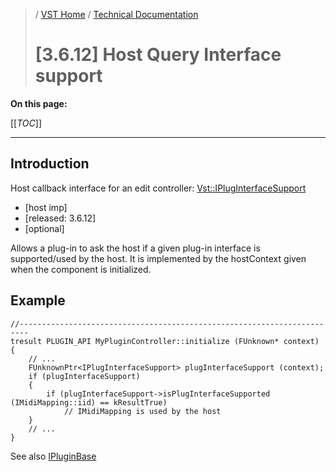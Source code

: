 >/ [VST Home](/Index.md) / [Technical Documentation](/pages/Technical+Documentation/Index.md)
>
># [3.6.12] Host Query Interface support

**On this page:**

[[_TOC_]]

---

## Introduction

Host callback interface for an edit controller: [Vst::IPlugInterfaceSupport](https://steinbergmedia.github.io/vst3_doc/vstinterfaces/classSteinberg_1_1Vst_1_1IPlugInterfaceSupport.html)

- [host imp]
- [released: 3.6.12]
- [optional]

Allows a plug-in to ask the host if a given plug-in interface is supported/used by the host. It is implemented by the hostContext given when the component is initialized.

## Example

```
//------------------------------------------------------------------------
tresult PLUGIN_API MyPluginController::initialize (FUnknown* context)
{
    // ...
    FUnknownPtr<IPlugInterfaceSupport> plugInterfaceSupport (context);
    if (plugInterfaceSupport)
    {
        if (plugInterfaceSupport->isPlugInterfaceSupported (IMidiMapping::iid) == kResultTrue)
            // IMidiMapping is used by the host
    }
    // ...
}
```

See also [IPluginBase](https://steinbergmedia.github.io/vst3_doc/base/classSteinberg_1_1IPluginBase.html)